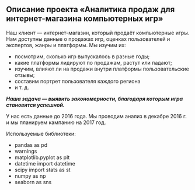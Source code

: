 ## Описание проекта  «Аналитика продаж для интернет-магазина компьютерных игр»
Наш клиент — интернет-магазин, который продаёт компьютерные игры. Нам доступны данные о продажах игр, оценках пользователей и экспертов, жанры и платформы. Мы изучим их:
+ посмотрим, сколько игр выпускалось в разные годы;
+ какие платформы лидируют по продажам, растут или падают;
+ изучим, влияют ли на продажи внутри платформы пользовательские отзывы;
+ составим портрет пользователя каждого региона
+ и т. д.  

***Наша задача — выявить закономерности, благодаря которым игра становится успешной.***  

У нас есть данные до 2016 года. Мы проводим анализ в декабре 2016 г. и мы планируем кампанию на 2017 год. 

Используемые библиотеки:
+ pandas as pd
+ warnings
+ matplotlib.pyplot as plt 
+ datetime import datetime
+ scipy import stats as st
+ numpy as np
+ seaborn as sns


```python

```
